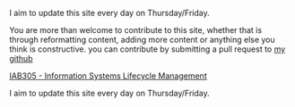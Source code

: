 I aim to update this site every day on Thursday/Friday.

You are more than welcome to contribute to this site, whether that is through reformatting content, adding more content or anything else you think is constructive. you can contribute by submitting a pull request to [my github](https://github.com/shambp/QUT-IT-Study-Guide)

[IAB305 - Information Systems Lifecycle Management](https://shambp.github.io/QUT-IT-Study-Guide/IAB305/Tutorials)

I aim to update this site every day on Thursday/Friday.
